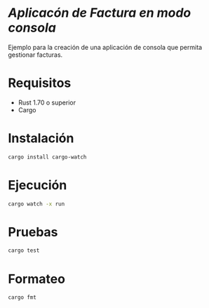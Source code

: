 # ***Aplicacón de Factura en modo consola***

Ejemplo para la creación de una aplicación de consola que permita gestionar facturas.

# Requisitos

- Rust 1.70 o superior
- Cargo

# Instalación

```bash
cargo install cargo-watch
```

# Ejecución

```bash
cargo watch -x run
```

# Pruebas

```bash
cargo test
```

# Formateo

```bash
cargo fmt
```
